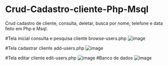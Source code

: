 # Crud-Cadastro-cliente-Php-Msql
Crud cadastro de cliente, consulta, deletar, busca por nome, telefone e data feito em Php e Msql.


#Tela inicial consulta e pesquisa cliente browse-users.php
![image](https://user-images.githubusercontent.com/99026853/177224154-00db780c-f566-443c-87c4-b012a49f5f33.png)

#Tela cadastrar cliente add-users.php
![image](https://user-images.githubusercontent.com/99026853/177224437-ee14636c-d0ba-4035-a44a-e1bae8b95390.png)

#Tela editar cliente edit-users.php
![image](https://user-images.githubusercontent.com/99026853/177224310-c817cda4-956c-4526-a2c5-67e696ffe5ab.png)
#Banco de dados
![image](https://user-images.githubusercontent.com/99026853/177225743-ad4913eb-6e4b-41de-88e2-218e387cf8c6.png)





